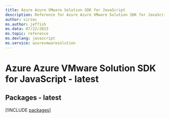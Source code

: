 ```yaml
---
title: Azure Azure VMware Solution SDK for JavaScript
description: Reference for Azure Azure VMware Solution SDK for JavaScript
author: xirzec
ms.author: jeffish
ms.data: 07/22/2023
ms.topic: reference
ms.devlang: javascript
ms.service: azurevmwaresolution
---
```

# Azure Azure VMware Solution SDK for JavaScript - latest
## Packages - latest
[!INCLUDE [packages](azure-vmware-solution-index.md)]